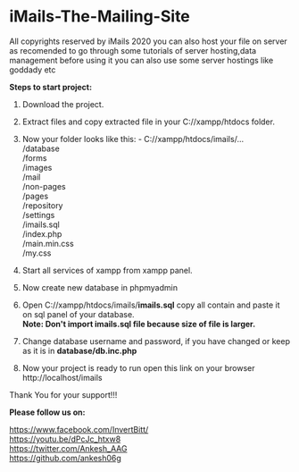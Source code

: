 # iMails-The-Mailing-Site

All copyrights reserved by iMails 2020
you can also host your file on server as recomended to go through some tutorials of server hosting,data management before using it you can also use some server hostings like goddady etc

**Steps to start project:**

1. Download the project.
2. Extract files and copy extracted file in your C://xampp/htdocs folder.
3. Now your folder looks like this: - C://xampp/htdocs/imails/...</br>
                                                              /database</br>
                                                              /forms</br>
                                                              /images</br>
                                                              /mail</br>
                                                              /non-pages</br>
                                                              /pages</br>
                                                              /repository</br>
                                                              /settings</br>
                                                              /imails.sql</br>
                                                              /index.php</br>
                                                              /main.min.css</br>
                                                              /my.css</br>
                                                             
4. Start all services of xampp from xampp panel.
5. Now create new database in phpmyadmin
6. Open C://xampp/htdocs/imails/**imails.sql** copy all contain and paste it on sql panel of your database. </br>
    **Note: Don't import imails.sql file because size of file is larger.**
7. Change database username and password, if you have changed or keep as it is in **database/db.inc.php**
8. Now your project is ready to run
    open this link on your browser http://localhost/imails
    
Thank You for your support!!!

**Please follow us on:**

https://www.facebook.com/InvertBitt/  </br>
https://youtu.be/dPcJc_htxw8  </br>
https://twitter.com/Ankesh_AAG  </br>
https://github.com/ankesh06g  </br>
